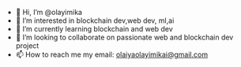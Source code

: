- 👋 Hi, I’m @olayimika
- 👀 I’m interested in blockchain dev,web dev, ml,ai
- 🌱 I’m currently learning blockchain and web dev
- 💞️ I’m looking to collaborate on passionate web and blockchain dev project
- 📫 How to reach me my email: olaiyaolayimikai@gmail.com

<!---
yinks002/yinks002 is a ✨ special ✨ repository because its `README.md` (this file) appears on your GitHub profile.
You can click the Preview link to take a look at your changes.
--->
